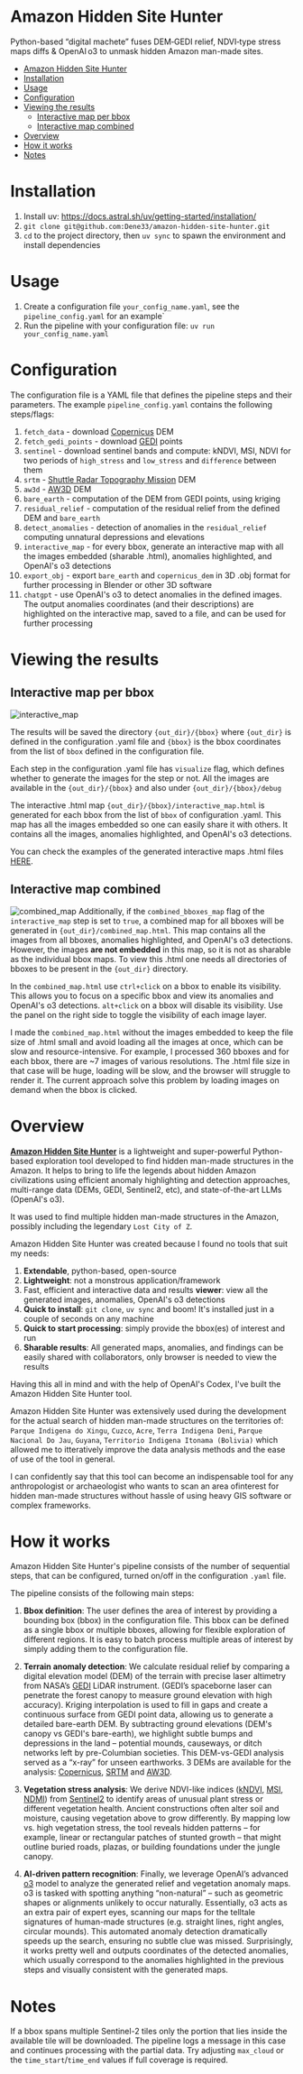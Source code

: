 # Amazon Hidden Site Hunter

Python-based “digital machete” fuses DEM‑GEDI relief, NDVI‑type stress maps diffs & OpenAI o3 to unmask hidden Amazon man-made sites.


- [Amazon Hidden Site Hunter](#amazon-hidden-site-hunter)
- [Installation](#installation)
- [Usage](#usage)
- [Configuration](#configuration)
- [Viewing the results](#viewing-the-results)
  - [Interactive map per bbox](#interactive-map-per-bbox)
  - [Interactive map combined](#interactive-map-combined)
- [Overview](#overview)
- [How it works](#how-it-works)
- [Notes](#notes)


# Installation

1. Install uv: https://docs.astral.sh/uv/getting-started/installation/
2. `git clone git@github.com:Dene33/amazon-hidden-site-hunter.git`
3. `cd` to the project directory, then `uv sync` to spawn the environment and install dependencies

# Usage

1. Create a configuration file `your_config_name.yaml`, see the `pipeline_config.yaml` for an example`
2. Run the pipeline with your configuration file: `uv run your_config_name.yaml`

# Configuration

The configuration file is a YAML file that defines the pipeline steps and their parameters. The example `pipeline_config.yaml` contains the following steps/flags:
1. `fetch_data` - download [Copernicus](https://dataspace.copernicus.eu/explore-data/data-collections/copernicus-contributing-missions/collections-description/COP-DEM) DEM
2. `fetch_gedi_points` - download [GEDI](https://gedi.umd.edu/) points
3. `sentinel` - download sentinel bands and compute: kNDVI, MSI, NDVI for two periods of `high_stress` and `low_stress` and `difference` between them
4. `srtm` - [Shuttle Radar Topography Mission](https://science.nasa.gov/mission/srtm/) DEM
5. `aw3d` - [AW3D](https://www.aw3d.jp/en) DEM
6. `bare_earth` - computation of the DEM from GEDI points, using kriging
7. `residual_relief` - computation of the residual relief from the defined DEM and `bare_earth`
8. `detect_anomalies` - detection of anomalies in the `residual_relief` computing unnatural depressions and elevations
9. `interactive_map` - for every bbox, generate an interactive map with all the images embedded (sharable .html), anomalies highlighted, and OpenAI's o3 detections
10. `export_obj` - export `bare_earth` and `copernicus_dem` in 3D .obj format for further processing in Blender or other 3D software
11. `chatgpt` - use OpenAI's o3 to detect anomalies in the defined images. The output anomalies coordinates (and their descriptions) are highlighted on the interactive map, saved to a file, and can be used for further processing

# Viewing the results

## Interactive map per bbox
![interactive_map](data/imgs/interactive_map.gif)

The results will be saved the directory `{out_dir}/{bbox}` where `{out_dir}` is defined in the configuration .yaml file and `{bbox}` is the bbox coordinates from the list of `bbox` defined in the configuration file.

Each step in the configuration .yaml file has `visualize` flag, which defines whether to generate the images for the step or not. All the images are available in the `{out_dir}/{bbox}` and also under `{out_dir}/{bbox}/debug`

The interactive .html map `{out_dir}/{bbox}/interactive_map.html` is generated for each bbox from the list of `bbox` of configuration .yaml. This map has all the images embedded so one can easily share it with others. It contains all the images, anomalies highlighted, and OpenAI's o3 detections.

You can check the examples of the generated interactive maps .html files [HERE](https://github.com/Dene33/openai-to-z-challenge-writeup/tree/main/data/maps).

## Interactive map combined
![combined_map](data/imgs/interactive_map_combined.gif)
Additionally, if the `combined_bboxes_map` flag of the `interactive_map` step is set to `true`, a combined map for all bboxes will be generated in `{out_dir}/combined_map.html`. This map contains all the images from all bboxes, anomalies highlighted, and OpenAI's o3 detections. However, the images **are not embedded** in this map, so it is not as sharable as the individual bbox maps. To view this .html one needs all directories of bboxes to be present in the `{out_dir}` directory.

In the `combined_map.html` use `ctrl+click` on a bbox to enable its visibility. This allows you to focus on a specific bbox and view its anomalies and OpenAI's o3 detections. `alt+click` on a bbox will disable its visibility. Use the panel on the right side to toggle the visibility of each image layer.

I made the `combined_map.html` without the images embedded to keep the file size of .html small and avoid loading all the images at once, which can be slow and resource-intensive. For example, I processed 360 bboxes and for each bbox, there are ~7 images of various resolutions. The .html file size in that case will be huge, loading will be slow, and the browser will struggle to render it. The current approach solve this problem by loading images on demand when the bbox is clicked.

# Overview

[**Amazon Hidden Site Hunter**](https://github.com/Dene33/amazon-hidden-site-hunter) is a lightweight and super-powerful Python-based exploration tool developed to find hidden man-made structures in the Amazon. It helps to bring to life the legends about hidden Amazon civilizations using efficient anomaly highlighting and detection approaches, multi-range data (DEMs, GEDI, Sentinel2, etc), and state-of-the-art LLMs (OpenAI's o3).

It was used to find multiple hidden man-made structures in the Amazon, possibly including the legendary `Lost City of Z`. 

Amazon Hidden Site Hunter was created because I found no tools that suit my needs:
1. **Extendable**, python-based, open-source
2. **Lightweight**: not a monstrous application/framework
3. Fast, efficient and interactive data and results **viewer**: view all the generated images, anomalies, OpenAI's o3 detections
4. **Quick to install**: `git clone`, `uv sync` and boom! It's installed just in a couple of seconds on any machine
5. **Quick to start processing**: simply provide the bbox(es) of interest and run
6. **Sharable results**: All generated maps, anomalies, and findings can be easily shared with collaborators, only browser is needed to view the results

Having this all in mind and with the help of OpenAI's Codex, I've built the Amazon Hidden Site Hunter tool.

Amazon Hidden Site Hunter was extensively used during the development for the actual search of hidden man-made structures on the territories of: `Parque Indigena do Xingu`, `Cuzco`, `Acre`, `Terra Indigena Deni`, `Parque Nacional Do Jau`, `Guyana`, `Territorio Indigena Itonama (Bolivia)` which allowed me to itteratively improve the data analysis methods and the ease of use of the tool in general.

I can confidently say that this tool can become an indispensable tool for any anthropologist or archaeologist who wants to scan an area of ​​interest for hidden man-made structures without hassle of using heavy GIS software or complex frameworks.

# How it works
Amazon Hidden Site Hunter's pipeline consists of the number of sequential steps, that can be configured, turned on/off in the configuration `.yaml` file.

The pipeline consists of the following main steps:

1. **Bbox definition**: The user defines the area of interest by providing a bounding box (bbox) in the configuration file. This bbox can be defined as a single bbox or multiple bboxes, allowing for flexible exploration of different regions. It is easy to batch process multiple areas of interest by simply adding them to the configuration file.

1. **Terrain anomaly detection**: We calculate residual relief by comparing a digital elevation model (DEM) of the terrain with precise laser altimetry from NASA’s [GEDI](https://gedi.umd.edu/) LiDAR instrument. (GEDI’s spaceborne laser can penetrate the forest canopy to measure ground elevation with high accuracy). Kriging interpolation is used to fill in gaps and create a continuous surface from GEDI point data, allowing us to generate a detailed bare-earth DEM. By subtracting ground elevations (DEM's canopy vs GEDI's bare-earth), we highlight subtle bumps and depressions in the land – potential mounds, causeways, or ditch networks left by pre-Columbian societies. This DEM-vs-GEDI analysis served as a “x-ray” for unseen earthworks. 3 DEMs are available for the analysis: [Copernicus](https://dataspace.copernicus.eu/explore-data/data-collections/copernicus-contributing-missions/collections-description/COP-DEM), [SRTM](https://science.nasa.gov/mission/srtm) and [AW3D](https://www.aw3d.jp/en).

2. **Vegetation stress analysis**: We derive NDVI-like indices ([kNDVI](https://custom-scripts.sentinel-hub.com/sentinel-2/kndvi/), [MSI](https://custom-scripts.sentinel-hub.com/sentinel-2/msi/), [NDMI](https://custom-scripts.sentinel-hub.com/sentinel-2/ndmi/)) from [Sentinel2](https://sentinels.copernicus.eu/copernicus/sentinel-2) to identify areas of unusual plant stress or different vegetation health. Ancient constructions often alter soil and moisture, causing vegetation above to grow differently. By mapping low vs. high vegetation stress, the tool reveals hidden patterns – for example, linear or rectangular patches of stunted growth – that might outline buried roads, plazas, or building foundations under the jungle canopy.
   
3. **AI-driven pattern recognition**: Finally, we leverage OpenAI’s advanced [o3](https://platform.openai.com/docs/models/o3) model to analyze the generated relief and vegetation anomaly maps. o3 is tasked with spotting anything “non-natural” – such as geometric shapes or alignments unlikely to occur naturally. Essentially, o3 acts as an extra pair of expert eyes, scanning our maps for the telltale signatures of human-made structures (e.g. straight lines, right angles, circular mounds). This automated anomaly detection dramatically speeds up the search, ensuring no subtle clue was missed. Surprisingly, it works pretty well and outputs coordinates of the detected anomalies, which usually correspond to the anomalies highlighted in the previous steps and visually consistent with the generated maps.


# Notes
If a bbox spans multiple Sentinel-2 tiles only the portion that lies inside the
available tile will be downloaded. The pipeline logs a message in this case and
continues processing with the partial data. Try adjusting `max_cloud` or the
`time_start`/`time_end` values if full coverage is required.

